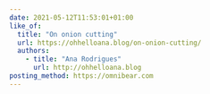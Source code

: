 ```yaml
---
date: 2021-05-12T11:53:01+01:00
like_of:
  title: "On onion cutting"
  url: https://ohhelloana.blog/on-onion-cutting/
  authors:
    - title: "Ana Rodrigues"
      url: http://ohhelloana.blog
posting_method: https://omnibear.com
---
```

